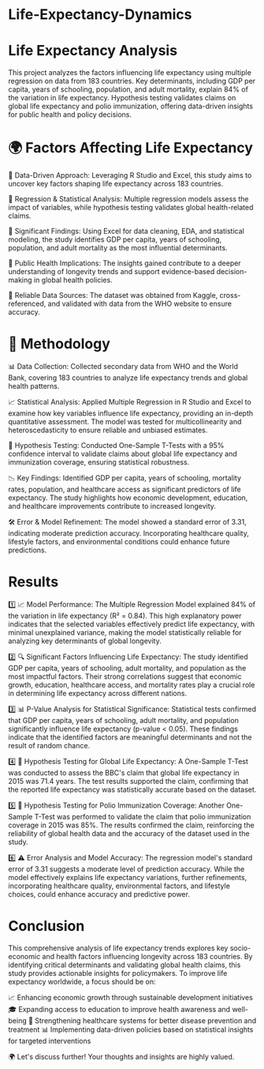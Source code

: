 # Life-Expectancy-Dynamics

# Life Expectancy Analysis
This project analyzes the factors influencing life expectancy using multiple regression on data from 183 countries. Key determinants, including GDP per capita, years of schooling, population, and adult mortality, explain 84% of the variation in life expectancy. Hypothesis testing validates claims on global life expectancy and polio immunization, offering data-driven insights for public health and policy decisions.

# 🌍 Factors Affecting Life Expectancy
🔹 Data-Driven Approach: Leveraging R Studio and Excel, this study aims to uncover key factors shaping life expectancy across 183 countries.

🔹 Regression & Statistical Analysis: Multiple regression models assess the impact of variables, while hypothesis testing validates global health-related claims.

🔹 Significant Findings: Using Excel for data cleaning, EDA, and statistical modeling, the study identifies GDP per capita, years of schooling, population, and adult mortality as the most influential determinants.

🔹 Public Health Implications: The insights gained contribute to a deeper understanding of longevity trends and support evidence-based decision-making in global health policies.

🔹 Reliable Data Sources: The dataset was obtained from Kaggle, cross-referenced, and validated with data from the WHO website to ensure accuracy.

# 📌 Methodology
📊 Data Collection: Collected secondary data from WHO and the World Bank, covering 183 countries to analyze life expectancy trends and global health patterns.

📈 Statistical Analysis: Applied Multiple Regression in R Studio and Excel to examine how key variables influence life expectancy, providing an in-depth quantitative assessment. The model was tested for multicollinearity and heteroscedasticity to ensure reliable and unbiased estimates.

🧪 Hypothesis Testing: Conducted One-Sample T-Tests with a 95% confidence interval to validate claims about global life expectancy and immunization coverage, ensuring statistical robustness.

📉 Key Findings: Identified GDP per capita, years of schooling, mortality rates, population, and healthcare access as significant predictors of life expectancy. The study highlights how economic development, education, and healthcare improvements contribute to increased longevity.

🛠 Error & Model Refinement: The model showed a standard error of 3.31, indicating moderate prediction accuracy. Incorporating healthcare quality, lifestyle factors, and environmental conditions could enhance future predictions.

# Results
1️⃣ 📈 Model Performance: The Multiple Regression Model explained 84% of the variation in life expectancy (R² = 0.84). This high explanatory power indicates that the selected variables effectively predict life expectancy, with minimal unexplained variance, making the model statistically reliable for analyzing key determinants of global longevity.

2️⃣ 🔍 Significant Factors Influencing Life Expectancy: The study identified GDP per capita, years of schooling, adult mortality, and population as the most impactful factors. Their strong correlations suggest that economic growth, education, healthcare access, and mortality rates play a crucial role in determining life expectancy across different nations.

3️⃣ 📊 P-Value Analysis for Statistical Significance: Statistical tests confirmed that GDP per capita, years of schooling, adult mortality, and population significantly influence life expectancy (p-value < 0.05). These findings indicate that the identified factors are meaningful determinants and not the result of random chance.

4️⃣ 📏 Hypothesis Testing for Global Life Expectancy: A One-Sample T-Test was conducted to assess the BBC's claim that global life expectancy in 2015 was 71.4 years. The test results supported the claim, confirming that the reported life expectancy was statistically accurate based on the dataset.

5️⃣ 💉 Hypothesis Testing for Polio Immunization Coverage: Another One-Sample T-Test was performed to validate the claim that polio immunization coverage in 2015 was 85%. The results confirmed the claim, reinforcing the reliability of global health data and the accuracy of the dataset used in the study.

6️⃣ ⚠️ Error Analysis and Model Accuracy: The regression model's standard error of 3.31 suggests a moderate level of prediction accuracy. While the model effectively explains life expectancy variations, further refinements, incorporating healthcare quality, environmental factors, and lifestyle choices, could enhance accuracy and predictive power.

 # Conclusion
This comprehensive analysis of life expectancy trends explores key socio-economic and health factors influencing longevity across 183 countries. By identifying critical determinants and validating global health claims, this study provides actionable insights for policymakers. To improve life expectancy worldwide, a focus should be on:

📈 Enhancing economic growth through sustainable development initiatives
🎓 Expanding access to education to improve health awareness and well-being
🏥 Strengthening healthcare systems for better disease prevention and treatment
📊 Implementing data-driven policies based on statistical insights for targeted interventions

🌍 Let's discuss further! Your thoughts and insights are highly valued.

